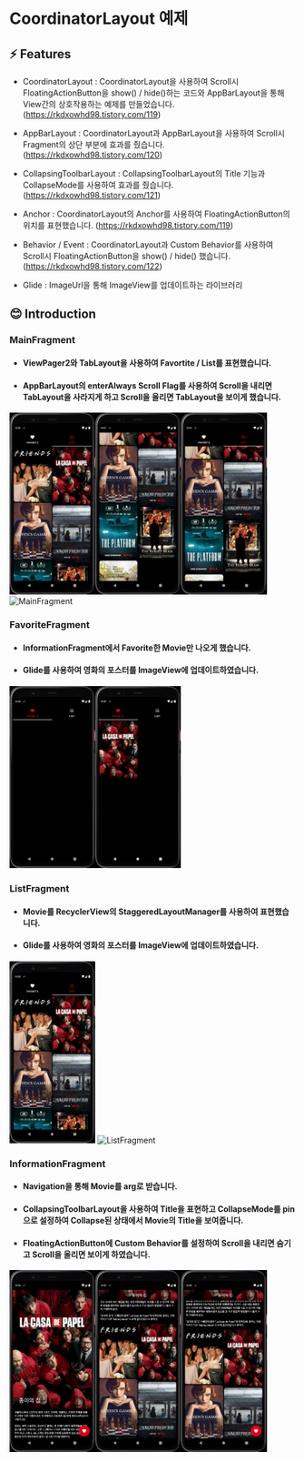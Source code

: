 # CoordinatorLayout 예제

## ⚡ Features
* CoordinatorLayout : CoordinatorLayout을 사용하여 Scroll시 FloatingActionButton을 show() / hide()하는 코드와 AppBarLayout을 통해 View간의 상호작용하는 예제를 만들었습니다. (https://rkdxowhd98.tistory.com/119)

* AppBarLayout : CoordinatorLayout과 AppBarLayout을 사용하여 Scroll시 Fragment의 상단 부분에 효과를 줬습니다. (https://rkdxowhd98.tistory.com/120)

* CollapsingToolbarLayout : CollapsingToolbarLayout의 Title 기능과 CollapseMode를 사용하여 효과를 줬습니다. (https://rkdxowhd98.tistory.com/121)

* Anchor : CoordinatorLayout의 Anchor를 사용하여 FloatingActionButton의 위치를 표현했습니다. (https://rkdxowhd98.tistory.com/119)

* Behavior / Event : CoordinatorLayout과 Custom Behavior를 사용하여 Scroll시 FloatingActionButton을 show() / hide() 했습니다. (https://rkdxowhd98.tistory.com/122)

* Glide : ImageUrl을 통해 ImageView를 업데이트하는 라이브러리

## 😊 Introduction
### MainFragment
* #### ViewPager2와 TabLayout을 사용하여 Favortite / List를 표현했습니다.
* #### AppBarLayout의 enterAlways Scroll Flag를 사용하여 Scroll을 내리면 TabLayout을 사라지게 하고 Scroll을 올리면 TabLayout을 보이게 했습니다.
<img src="./readme/MainFragment1.png" alt="MainFragment1" width="30%"><img src="./readme/MainFragment2.png" alt="MainFragment2" width="30%"><img src="./readme/MainFragment3.png" alt="MainFragment3" width="30%">
<img src="./readme/MainFragment.gif" alt="MainFragment" width="30%">

### FavoriteFragment
* #### InformationFragment에서 Favorite한 Movie만 나오게 했습니다.
* #### Glide를 사용하여 영화의 포스터를 ImageView에 업데이트하였습니다.
<img src="./readme/FavoriteFragment1.png" alt="FavoriteFragment1" width="30%"><img src="./readme/FavoriteFragment2.png" alt="FavoriteFragment2" width="30%">

### ListFragment
* #### Movie를 RecyclerView의 StaggeredLayoutManager를 사용하여 표현했습니다.
* #### Glide를 사용하여 영화의 포스터를 ImageView에 업데이트하였습니다.
<img src="./readme/ListFragment1.png" alt="ListFragment1" width="30%">
<img src="./readme/ListFragment.gif" alt="ListFragment" width="30%">

### InformationFragment
* #### Navigation을 통해 Movie를 arg로 받습니다.
* #### CollapsingToolbarLayout을 사용하여 Title을 표현하고 CollapseMode를 pin으로 설정하여 Collapse된 상태에서 Movie의 Title을 보여줍니다.
* #### FloatingActionButton에 Custom Behavior를 설정하여 Scroll을 내리면 숨기고 Scroll을 올리면 보이게 하였습니다.
<img src="./readme/InformationFragment1.png" alt="InformationFragment1" width="30%"><img src="./readme/InformationFragment2.png" alt="InformationFragment2" width="30%"><img src="./readme/InformationFragment3.png" alt="InformationFragment3" width="30%">

